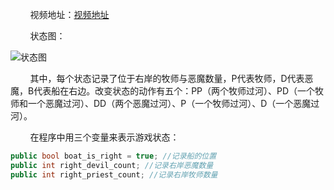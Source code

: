 ﻿&nbsp;&nbsp;&nbsp;&nbsp;&nbsp;&nbsp;&nbsp;&nbsp;视频地址：[视频地址][1]

&nbsp;&nbsp;&nbsp;&nbsp;&nbsp;&nbsp;&nbsp;&nbsp;状态图：

![状态图][2]

&nbsp;&nbsp;&nbsp;&nbsp;&nbsp;&nbsp;&nbsp;&nbsp;其中，每个状态记录了位于右岸的牧师与恶魔数量，P代表牧师，D代表恶魔，B代表船在右边。改变状态的动作有五个：PP（两个牧师过河）、PD（一个牧师和一个恶魔过河）、DD（两个恶魔过河）、P（一个牧师过河）、D（一个恶魔过河）。

&nbsp;&nbsp;&nbsp;&nbsp;&nbsp;&nbsp;&nbsp;&nbsp;在程序中用三个变量来表示游戏状态：

```C#
public bool boat_is_right = true; //记录船的位置
public int right_devil_count; //记录右岸恶魔数量
public int right_priest_count; //记录右岸牧师数量
```


  [1]: http://t.cn/RBHEdzW?m=4251916739937351&u=1802733303
  [2]: https://wx4.sinaimg.cn/mw690/6b7386f7gy1fse86nldgpj20nb0h2q6c.jpg
